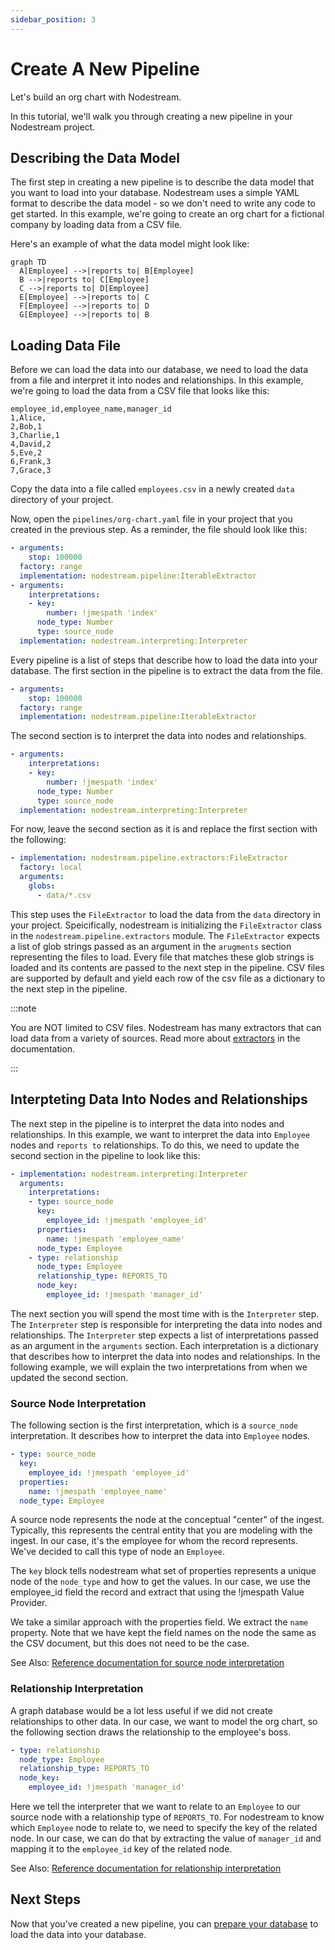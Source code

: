 ```yaml
---
sidebar_position: 3
---
```


# Create A New Pipeline
Let's build an org chart with Nodestream.

In this tutorial, we'll walk you through creating a new pipeline in your Nodestream project. 


## Describing the Data Model

The first step in creating a new pipeline is to describe the data model that you want to load into your database.
Nodestream uses a simple YAML format to describe the data model - so we don't need to write any code to get started.
In this example, we're going to create an org chart for a fictional company by loading data from a CSV file.

Here's an example of what the data model might look like:

```mermaid
graph TD
  A[Employee] -->|reports to| B[Employee]
  B -->|reports to| C[Employee]
  C -->|reports to| D[Employee]
  E[Employee] -->|reports to| C
  F[Employee] -->|reports to| D
  G[Employee] -->|reports to| B
```

## Loading Data File

Before we can load the data into our database, we need to load the data from a file and interpret it into nodes and relationships.
In this example, we're going to load the data from a CSV file that looks like this:

```csv
employee_id,employee_name,manager_id
1,Alice,
2,Bob,1
3,Charlie,1
4,David,2
5,Eve,2
6,Frank,3
7,Grace,3
```

Copy the data into a file called `employees.csv` in a newly created `data` directory of your project.

Now, open the `pipelines/org-chart.yaml` file in your project that you created in the previous step.
As a reminder, the file should look like this:

```yaml
- arguments:
    stop: 100000
  factory: range
  implementation: nodestream.pipeline:IterableExtractor
- arguments:
    interpretations:
    - key:
        number: !jmespath 'index'
      node_type: Number
      type: source_node
  implementation: nodestream.interpreting:Interpreter
```

Every pipeline is a list of steps that describe how to load the data into your database.
The first section in the pipeline is to extract the data from the file.

```yaml
- arguments:
    stop: 100000
  factory: range
  implementation: nodestream.pipeline:IterableExtractor
```

The second section is to interpret the data into nodes and relationships.

```yaml
- arguments:
    interpretations:
    - key:
        number: !jmespath 'index'
      node_type: Number
      type: source_node
  implementation: nodestream.interpreting:Interpreter
```

For now, leave the second section as it is and replace the first section with the following:

```yaml
- implementation: nodestream.pipeline.extractors:FileExtractor
  factory: local
  arguments:
    globs:
      - data/*.csv
```

This step uses the `FileExtractor` to load the data from the `data` directory in your project.
Speicifically, nodestream is initializing the `FileExtractor` class in the `nodestream.pipeline.extractors` module.
The `FileExtractor` expects a list of glob strings passed as an argument in the `arugments` section representing the files to load.
Every file that matches these glob strings is loaded and its contents are passed to the next step in the pipeline.
CSV files are supported by default and yield each row of the csv file as a dictionary to the next step in the pipeline.

<!---
TODO: Make these links to the appropriate sections in the documentation
-->

:::note 

You are NOT limited to CSV files. Nodestream has many extractors that can load data from a variety of sources. Read more about [extractors](../../reference/extractors) in the documentation. 

:::

## Interpteting Data Into Nodes and Relationships

The next step in the pipeline is to interpret the data into nodes and relationships.
In this example, we want to interpret the data into `Employee` nodes and `reports to` relationships.
To do this, we need to update the second section in the pipeline to look like this:

```yaml
- implementation: nodestream.interpreting:Interpreter
  arguments:
    interpretations:
    - type: source_node
      key:
        employee_id: !jmespath 'employee_id'
      properties:
        name: !jmespath 'employee_name'
      node_type: Employee
    - type: relationship
      node_type: Employee
      relationship_type: REPORTS_TO
      node_key:
        employee_id: !jmespath 'manager_id'
```

The next section you will spend the most time with is the `Interpreter` step.
The `Interpreter` step is responsible for interpreting the data into nodes and relationships.
The `Interpreter` step expects a list of interpretations passed as an argument in the `arguments` section.
Each interpretation is a dictionary that describes how to interpret the data into nodes and relationships.
In the following example, we will explain the two interpretations from when we updated the second section.

### Source Node Interpretation
The following section is the first interpretation, which is a `source_node` interpretation.
It describes how to interpret the data into `Employee` nodes.

```yaml
- type: source_node
  key:
    employee_id: !jmespath 'employee_id'
  properties:
    name: !jmespath 'employee_name'
  node_type: Employee
```

A source node represents the node at the conceptual "center" of the ingest. 
Typically, this represents the central entity that you are modeling with the ingest. 
In our case, it's the employee for whom the record represents. 
We've decided to call this type of node an `Employee`.

The `key` block tells nodestream what set of properties represents a unique node of the `node_type` and how to get the values. 
In our case, we use the employee_id field the record and extract that using the !jmespath Value Provider.

We take a similar approach with the properties field. We extract the `name` property.
Note that we have kept the field names on the node the same as the CSV document, but this does not need to be the case.

See Also: [Reference documentation for source node interpretation](../reference/interpreting.md#source-node-interpretation)

### Relationship Interpretation

A graph database would be a lot less useful if we did not create relationships to other data. 
In our case, we want to model the org chart, so the following section draws the relationship to the employee's boss.

```yaml
- type: relationship
  node_type: Employee
  relationship_type: REPORTS_TO
  node_key:
    employee_id: !jmespath 'manager_id'
```

Here we tell the interpreter that we want to relate to an `Employee` to our source node with a relationship type of `REPORTS_TO`. 
For nodestream to know which `Employee` node to relate to, we need to specify the key of the related node. 
In our case, we can do that by extracting the value of `manager_id` and mapping it to the `employee_id` key of the related node.

See Also: [Reference documentation for relationship interpretation](../reference/interpreting.md#relationship-interpretation)


## Next Steps

Now that you've created a new pipeline, you can [prepare your database](./prepare-your-database.mdx) to load the data into your database.
